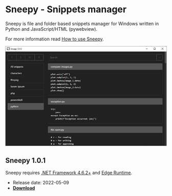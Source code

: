 # Sneepy - Snippets manager

Sneepy is file and folder based snippets manager for Windows written in Python and JavaScript/HTML (pywebview).

For more information read [How to use Sneepy](./docs/how-to.md).

![Sneepy](./docs/sneepy.png)

## Sneepy 1.0.1

Sneepy requires [.NET Framework 4.6.2+](https://dotnet.microsoft.com/en-us/download/dotnet-framework) and [Edge Runtime](https://developer.microsoft.com/en-us/microsoft-edge/webview2/#download-section).

* Release date: 2022-05-09
* **[Download](https://github.com/rotten77/sneepy/releases/download/v1.0.0/sneepy.exe)**